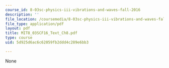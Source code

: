 ```yaml
---
course_id: 8-03sc-physics-iii-vibrations-and-waves-fall-2016
description: ''
file_location: /coursemedia/8-03sc-physics-iii-vibrations-and-waves-fall-2016/5d925d6ac6c62059fb2ddd4c289e6bb3_MIT8_03SCF16_Text_Ch8.pdf
file_type: application/pdf
layout: pdf
title: MIT8_03SCF16_Text_Ch8.pdf
type: course
uid: 5d925d6ac6c62059fb2ddd4c289e6bb3

---
```

None